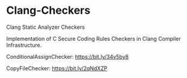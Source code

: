 # Clang-Checkers
Clang Static Analyzer Checkers

Implementation of C Secure Coding Rules Checkers in Clang Compiler Infrastructure.

ConditionalAssignChecker: https://bit.ly/34v5by8

CopyFileChecker: https://bit.ly/2qNdXZP


